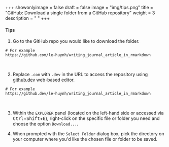 +++
showonlyimage = false
draft = false
image = "img/tips.png"
title = "GitHub: Download a single folder from a GitHub repository"
weight = 3
description = " "
+++


#### Tips
1. Go to the GitHub repo you would like to download the folder.

```
# For example
https://github.com/le-huynh/writing_journal_article_in_rmarkdown
```

<br>

2. Replace `.com` with `.dev` in the URL to access the repository using [github.dev](https://github.com/github/dev) web-based editor.

```
# For example
https://github.dev/le-huynh/writing_journal_article_in_rmarkdown
```

<br>

3. Within the `EXPLORER` panel (located on the left-hand side or accessed via <kbd>Ctrl</kbd>+<kbd>Shift</kbd>+<kbd>E</kbd>), right-click on the specific file or folder you need and choose the option `Download...`.

4. When prompted with the `Select Folder` dialog box, pick the directory on your computer where you'd like the chosen file or folder to be saved.









